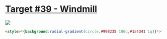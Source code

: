 # [Target #39 - Windmill](https://cssbattle.dev/play/39)

![](https://cssbattle.dev/targets/39.png)

```HTML
<style>*{background:radial-gradient(circle,#998235 106q,#1a4341 1q)}*>*{margin:40 75;border-radius:47%;background:repeating-linear-gradient(#1a4341,21q,#f3ac3c 1q 40px);clip-path:inset(40px 0
```